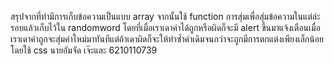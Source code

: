 สรุปจากที่ทำมีการเก็บข้อความเป็นแบบ array จากนั้นใช้ function การสุ่มเพื่อสุ่มข้อความในแต่ล่ะรอบแล้วเก็บไว้ใน randomword โดยที่เมื่อเราเดาคำได้ถูกหรือผิดก็จะมี alert ขึ้นมาแจ้งเตือนเมื่อเราเดาคำถูกจะสุ่มค่าใหม่มาทันทีแต่ถ้าเดาผิดก็จะให้ทำซ้ำคำเดิมจนกว่าจะถูกมีการตกแต่งเพียงเล็กน้อยโดยใช้ css นายอัมจัด เจ๊ะและ 6210110739